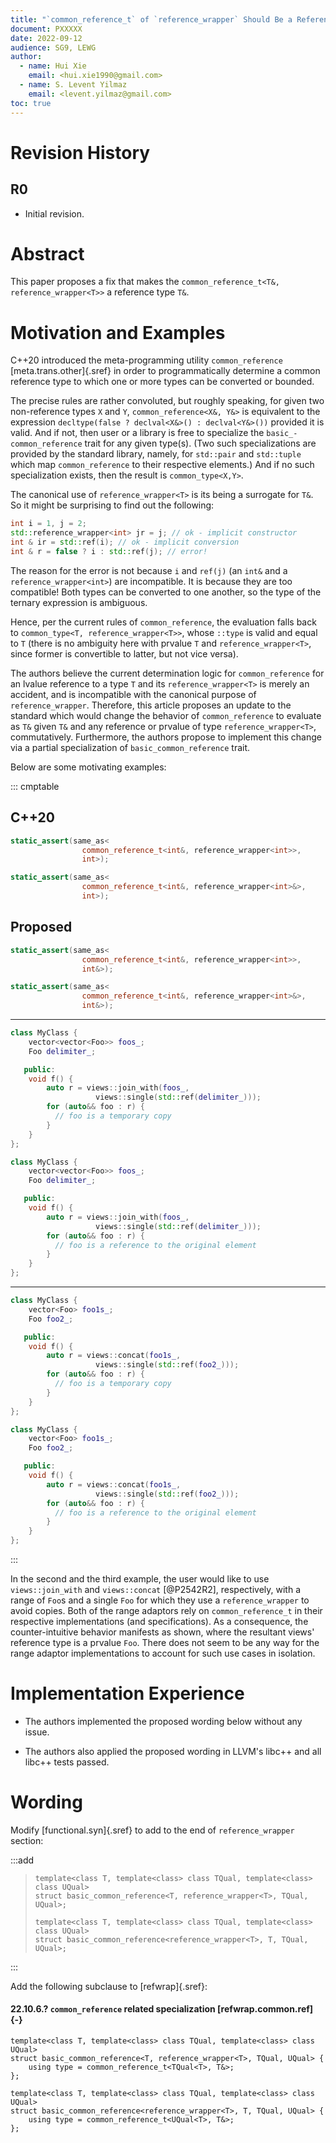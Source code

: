 ```yaml
---
title: "`common_reference_t` of `reference_wrapper` Should Be a Reference Type"
document: PXXXXX
date: 2022-09-12
audience: SG9, LEWG
author:
  - name: Hui Xie
    email: <hui.xie1990@gmail.com>
  - name: S. Levent Yilmaz
    email: <levent.yilmaz@gmail.com>
toc: true
---
```


# Revision History

## R0

- Initial revision.

# Abstract

This paper proposes a fix that makes the `common_reference_t<T&, reference_wrapper<T>>` a reference type `T&`.

# Motivation and Examples

C++20 introduced the meta-programming utility `common_reference`
[meta.trans.other]{.sref} in order to programmatically determine a common
reference type to which one or more types can be converted or bounded.

The precise rules are rather convoluted, but roughly speaking, for given two
non-reference types `X` and `Y`, `common_reference<X&, Y&>` is equivalent to the
expression `decltype(false ? declval<X&>() : declval<Y&>())` provided it is
valid. And if not, then user or a library is free to specialize the
`basic_­common_­reference` trait for any given type(s). (Two such specializations
are provided by the standard library, namely, for `std::pair` and `std::tuple`
which map `common_reference` to their respective elements.) And if no such
specialization exists, then the result is `common_type<X,Y>`.


The canonical use of `reference_wrapper<T>` is its being a surrogate for `T&`.
So it might be surprising to find out the following:

```cpp
int i = 1, j = 2;
std::reference_wrapper<int> jr = j; // ok - implicit constructor
int & ir = std::ref(i); // ok - implicit conversion
int & r = false ? i : std::ref(j); // error!
```

The reason for the error is not because `i` and `ref(j)` (an `int&` and a
`reference_wrapper<int>`) are incompatible. It is because they are too
compatible! Both types can be converted to one another, so the type of the
ternary expression is ambiguous.

Hence, per the current rules of `common_reference`, the evaluation falls back to
`common_type<T, reference_wrapper<T>>`, whose `::type` is valid and equal to `T`
(there is no ambiguity here with prvalue `T` and `reference_wrapper<T>`, since
former is convertible to latter, but not vice versa).

The authors believe the current determination logic for `common_reference` for
an lvalue reference to a type `T` and its `reference_wrapper<T>` is merely an
accident, and is incompatible with the canonical purpose of `reference_wrapper`.
Therefore, this article proposes an update to the standard which would change
the behavior of `common_reference` to evaluate as `T&` given `T&` and any
reference or prvalue of type `reference_wrapper<T>`, commutatively. Furthermore,
the authors propose to implement this change via a partial specialization of
`basic_common_reference` trait.

Below are some motivating examples:

::: cmptable

## C++20

```cpp
static_assert(same_as<
                common_reference_t<int&, reference_wrapper<int>>,
                int>);

static_assert(same_as<
                common_reference_t<int&, reference_wrapper<int>&>,
                int>);
```

## Proposed

```cpp
static_assert(same_as<
                common_reference_t<int&, reference_wrapper<int>>,
                int&>);

static_assert(same_as<
                common_reference_t<int&, reference_wrapper<int>&>,
                int&>);
```

---

```cpp
class MyClass {
    vector<vector<Foo>> foos_;
    Foo delimiter_;

   public:
    void f() {
        auto r = views::join_with(foos_, 
                   views::single(std::ref(delimiter_)));
        for (auto&& foo : r) {
          // foo is a temporary copy
        }
    }
};
```

```cpp
class MyClass {
    vector<vector<Foo>> foos_;
    Foo delimiter_;

   public:
    void f() {
        auto r = views::join_with(foos_, 
                   views::single(std::ref(delimiter_)));
        for (auto&& foo : r) {
          // foo is a reference to the original element
        }
    }
};
```

---

```cpp
class MyClass {
    vector<Foo> foo1s_;
    Foo foo2_;

   public:
    void f() {
        auto r = views::concat(foo1s_, 
                   views::single(std::ref(foo2_)));
        for (auto&& foo : r) {
          // foo is a temporary copy
        }
    }
};
```

```cpp
class MyClass {
    vector<Foo> foo1s_;
    Foo foo2_;

   public:
    void f() {
        auto r = views::concat(foo1s_, 
                   views::single(std::ref(foo2_)));
        for (auto&& foo : r) {
          // foo is a reference to the original element
        }
    }
};
```

:::

In the second and the third example, the user would like to use
`views::join_with` and `views::concat` [@P2542R2], respectively, with a range of
`Foo`s and a single `Foo` for which they use a `reference_wrapper` to avoid
copies. Both of the range adaptors rely on `common_reference_t` in their
respective implementations (and specifications). As a consequence, the
counter-intuitive behavior manifests as shown, where the resultant views'
reference type is a prvalue `Foo`. There does not seem to be any way for the
range adaptor implementations to account for such use cases in isolation.

# Implementation Experience

- The authors implemented the proposed wording below without any issue.

- The authors also applied the proposed wording in LLVM's libc++ and all libc++ tests passed.

# Wording

Modify [functional.syn]{.sref} to add to the end of `reference_wrapper` section:

:::add

> ```
> template<class T, template<class> class TQual, template<class> class UQual>
> struct basic_common_reference<T, reference_wrapper<T>, TQual, UQual>;
>
> template<class T, template<class> class TQual, template<class> class UQual>
> struct basic_common_reference<reference_wrapper<T>, T, TQual, UQual>;
> ```

:::

Add the following subclause to [refwrap]{.sref}:

#### 22.10.6.? `common_reference` related specialization [refwrap.common.ref] {-}

```
template<class T, template<class> class TQual, template<class> class UQual>
struct basic_common_reference<T, reference_wrapper<T>, TQual, UQual> {
    using type = common_reference_t<TQual<T>, T&>;
};

template<class T, template<class> class TQual, template<class> class UQual>
struct basic_common_reference<reference_wrapper<T>, T, TQual, UQual> {
    using type = common_reference_t<UQual<T>, T&>;
};
```

<style>
.bq{
    display: block;
    margin-block-start: 1em;
    margin-block-end: 1em;
    margin-inline-start: 40px;
    margin-inline-end: 40px;
}
</style>
